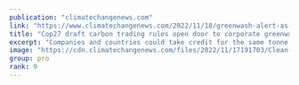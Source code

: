 ```yaml
---
publication: "climatechangenews.com"
link: "https://www.climatechangenews.com/2022/11/18/greenwash-alert-as-cop27-draft-allows-double-claiming-of-carbon-credits/"
title: "Cop27 draft carbon trading rules open door to corporate greenwash"
excerpt: "Companies and countries could take credit for the same tonne of CO2 cut under rules being negotiated in Sharm el-Sheikh"
image: "https://cdn.climatechangenews.com/files/2022/11/17191703/Clean-cookstove.jpg"
group: pro
rank: 9
---
```

